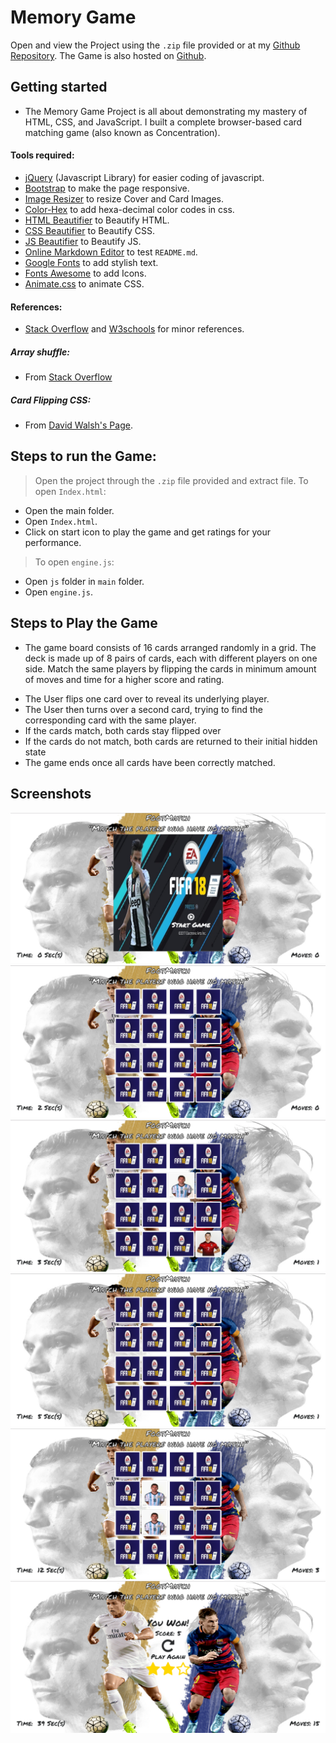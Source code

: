 # Memory Game

Open and view the Project using the `.zip` file provided or at my [Github Repository](https://github.com/madhur-taneja/Memory-Game).
The Game is also hosted on [Github](https://madhur-taneja.github.io/Memory-Game/).

## Getting started

* The Memory Game Project is all about demonstrating my mastery of HTML, CSS, and JavaScript. I built a complete browser-based card matching game (also known as Concentration).

#### Tools required:
* [jQuery](https://code.jquery.com/jquery-3.2.1.min.js) (Javascript Library) for easier coding of javascript.
* [Bootstrap](https://maxcdn.bootstrapcdn.com/bootstrap/3.3.7/css/bootstrap.min.css) to make the page responsive.
* [Image Resizer](http://resizeimage.net/) to resize Cover and Card Images.
* [Color-Hex](http://www.color-hex.com/) to add hexa-decimal color codes in css.
* [HTML Beautifier](http://www.freeformatter.com/html-formatter.html) to Beautify HTML.
* [CSS Beautifier](http://www.freeformatter.com/css-beautifier.html) to Beautify CSS.
* [JS Beautifier](http://www.freeformatter.com/javascript-beautifier.html) to Beautify JS.
* [Online Markdown Editor](http://dillinger.io/) to test `README.md`.
* [Google Fonts](https://fonts.googleapis.com/css?family=Permanent+Marker) to add stylish text.
* [Fonts Awesome](http://fontawesome.io/) to add Icons.
* [Animate.css](https://daneden.github.io/animate.css/) to animate CSS.

#### References:
* [Stack Overflow](https://stackoverflow.com/) and [W3schools](https://www.w3schools.com/) for minor references.

##### Array shuffle:

- From [Stack Overflow](http://stackoverflow.com/questions/2450954/how-to-randomize-shuffle-a-javascript-array)

##### Card Flipping CSS:

- From [David Walsh's Page](https://davidwalsh.name/css-flip).


## Steps to run the Game:
> Open the project through the `.zip` file provided and extract file.
> To open `Index.html`:
* Open the main folder.
* Open `Index.html`.
* Click on start icon to play the game and get ratings for your performance.
> To open `engine.js`:
* Open `js` folder in `main` folder.
* Open `engine.js`.

## Steps to Play the Game

* The game board consists of 16 cards arranged randomly in a grid. The deck is made up of 8 pairs of cards, each with different players on one side.
Match the same players by flipping the cards in minimum amount of moves and time for a higher score and rating.
- The User flips one card over to reveal its underlying player.
- The User then turns over a second card, trying to find the corresponding card with the same player.
- If the cards match, both cards stay flipped over
- If the cards do not match, both cards are returned to their initial hidden state
- The game ends once all cards have been correctly matched.

## Screenshots

![Start Screen](screenshots/start-screen.png "Start Screen")
![Game Board](screenshots/game-board.png "Game Board") 
![GamePlay](screenshots/unmatched-cards-open.png "Unmatched Cards Open") ![GamePlay](screenshots/unmatched-cards-closed.png "Unmatched Cards Closed") ![GamePlay](screenshots/matched-cards.png "Matched Cards Open")
![Win Screen](screenshots/win-screen.png "Win Screen")
